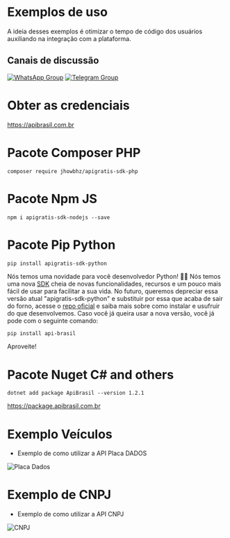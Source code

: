 # Exemplos de uso 
A ideia desses exemplos é otimizar o tempo de código dos usuários auxiliando na integração com a plataforma.

## Canais de discussão 
[![WhatsApp Group](https://img.shields.io/badge/WhatsApp-Group-25D366?logo=whatsapp)](https://chat.whatsapp.com/EeAWALQb6Ga5oeTbG7DD2k)
[![Telegram Group](https://img.shields.io/badge/Telegram-Group-32AFED?logo=telegram)](https://t.me/apigratisoficial)

# Obter as credenciais
https://apibrasil.com.br

# Pacote Composer PHP
```composer require jhowbhz/apigratis-sdk-php```

# Pacote Npm JS
```npm i apigratis-sdk-nodejs --save```

# Pacote Pip Python 
```pip install apigratis-sdk-python``` 

Nós temos uma novidade para você desenvolvedor Python! 👨‍💻 Nós temos uma nova [SDK](https://pypi.org/project/api-brasil/) cheia de novas funcionalidades, recursos e um pouco mais fácil de usar para facilitar a sua vida.
No futuro, queremos depreciar essa versão atual "apigratis-sdk-python" e substituir por essa que acaba de sair do forno, acesse o [repo oficial](https://github.com/ivanildobarauna-dev/apibrasil-py) e saiba mais sobre como instalar e usufruir do que desenvolvemos. Caso você já queira usar a nova versão, você já pode com o seguinte comando:

```bash
pip install api-brasil
```

Aproveite!

# Pacote Nuget C# and others
```dotnet add package ApiBrasil --version 1.2.1```

https://package.apibrasil.com.br

# Exemplo Veículos
- Exemplo de como utilizar a API Placa DADOS
<img src="https://i.imgur.com/BEITa4B.png" alt="Placa Dados"/>

# Exemplo de CNPJ
- Exemplo de como utilizar a API CNPJ
<img src="https://i.imgur.com/YCZRJsh.png" alt="CNPJ"/>
